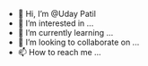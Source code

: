 - 👋 Hi, I’m @Uday Patil
- 👀 I’m interested in ...
- 🌱 I’m currently learning ...
- 💞️ I’m looking to collaborate on ...
- 📫 How to reach me ...

<!---
UdayOP/UdayOP is a ✨ special ✨ repository because its `README.md` (this file) appears on your GitHub profile.
You can click the Preview link to take a look at your changes.
--->
